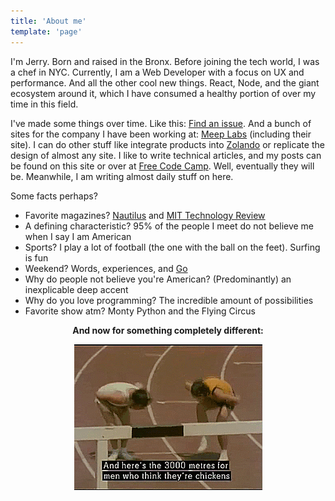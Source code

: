 ```yaml
---
title: 'About me'
template: 'page'
---
```


I'm Jerry. Born and raised in the Bronx. Before joining the tech world, I was a chef in NYC. Currently, I am a Web Developer with a focus on UX and performance. And all the other cool new things. React, Node, and the giant ecosystem around it, which I have consumed a healthy portion of over my time in this field.

I've made some things over time. Like this: [Find an issue](https://findanissue.com/). And a bunch of sites for the company I have been working at: [Meep Labs](https://meeplabs.com/) (including their site). I can do other stuff like integrate products into [Zolando](https://www.zalando.co.uk/women-home/) or replicate the design of almost any site. I like to write technical articles, and my posts can be found on this site or over at [Free Code Camp](https://www.freecodecamp.org/news/author/jerry/). Well, eventually they will be. Meanwhile, I am writing almost daily stuff on here.

Some facts perhaps?

- Favorite magazines? [Nautilus](https://nautil.us/) and [MIT Technology Review](https://www.technologyreview.com/)
- A defining characteristic? 95% of the people I meet do not believe me when I say I am American
- Sports? I play a lot of football (the one with the ball on the feet). Surfing is fun
- Weekend? Words, experiences, and [Go](https://senseis.xmp.net/?WhatIsGo)
- Why do people not believe you're American? (Predominantly) an inexplicable deep accent
- Why do you love programming? The incredible amount of possibilities
- Favorite show atm? Monty Python and the Flying Circus

<div style="text-align: center"><b>And now for something completely different:</b></div>

<div style="width: 100%; display: flex; justify-content: center;">

![men-who-think-they're-chickens men who think they are chickens? funny software developer](/media/men-who-think-they're-chickens.gif)

</div>
